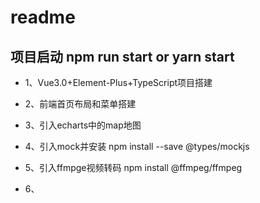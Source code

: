 # readme
## 项目启动 npm run start or yarn start

- 1、Vue3.0+Element-Plus+TypeScript项目搭建

- 2、前端首页布局和菜单搭建

- 3、引入echarts中的map地图

- 4、引入mock并安装  npm install --save @types/mockjs

- 5、引入ffmpge视频转码   npm install @ffmpeg/ffmpeg

- 6、
```
